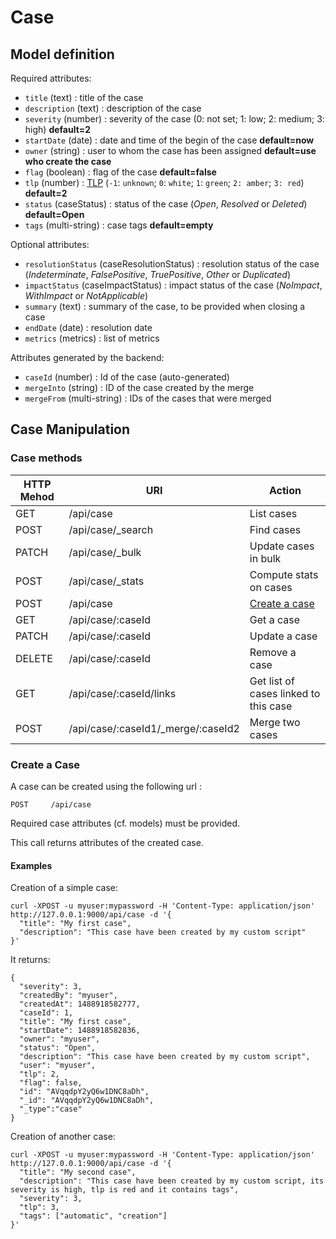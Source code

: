 # Case

## Model definition

Required attributes:
 - `title` (text) : title of the case
 - `description` (text) : description of the case
 - `severity` (number) : severity of the case (0: not set; 1: low; 2: medium; 3: high) **default=2**
 - `startDate` (date) : date and time of the begin of the case **default=now**
 - `owner` (string) : user to whom the case has been assigned **default=use who create the case**
 - `flag` (boolean) : flag of the case **default=false**
 - `tlp` (number) : [TLP](https://www.us-cert.gov/tlp) (`-1`: `unknown`; `0`: `white`; `1`: `green`; `2: amber`;
 `3: red`) **default=2**
 - `status` (caseStatus) : status of the case (*Open*, *Resolved* or *Deleted*) **default=Open**
 - `tags` (multi-string) : case tags **default=empty**

Optional attributes:
 - `resolutionStatus` (caseResolutionStatus) : resolution status of the case (*Indeterminate*, *FalsePositive*,
 *TruePositive*, *Other* or *Duplicated*)
 - `impactStatus` (caseImpactStatus) : impact status of the case (*NoImpact*, *WithImpact* or *NotApplicable*)
 - `summary` (text) : summary of the case, to be provided when closing a case
 - `endDate` (date) : resolution date
 - `metrics` (metrics) : list of metrics

Attributes generated by the backend:
 - `caseId` (number) : Id of the case (auto-generated)
 - `mergeInto` (string) : ID of the case created by the merge
 - `mergeFrom` (multi-string) :  IDs of the cases that were merged

## Case Manipulation

### Case methods

|HTTP Mehod |URI                                     |Action                                |
|-----------|----------------------------------------|--------------------------------------|
|GET        |/api/case                               |List cases                            |
|POST       |/api/case/_search                       |Find cases                            |
|PATCH      |/api/case/_bulk                         |Update cases in bulk                  |
|POST       |/api/case/_stats                        |Compute stats on cases                |
|POST       |/api/case                               |[Create a case](#create-a-case)       |
|GET        |/api/case/:caseId                       |Get a case                            |
|PATCH      |/api/case/:caseId                       |Update a case                         |
|DELETE     |/api/case/:caseId                       |Remove a case                         |
|GET        |/api/case/:caseId/links                 |Get list of cases linked to this case |
|POST       |/api/case/:caseId1/_merge/:caseId2      |Merge two cases                       |


### Create a Case

A case can be created using the following url :
```
POST     /api/case
```
Required case attributes (cf. models) must be provided.

This call returns attributes of the created case.

#### Examples
Creation of a simple case:
```
curl -XPOST -u myuser:mypassword -H 'Content-Type: application/json' http://127.0.0.1:9000/api/case -d '{
  "title": "My first case",
  "description": "This case have been created by my custom script"
}'
```
It returns:
```
{
  "severity": 3,
  "createdBy": "myuser",
  "createdAt": 1488918582777,
  "caseId": 1,
  "title": "My first case",
  "startDate": 1488918582836,
  "owner": "myuser",
  "status": "Open",
  "description": "This case have been created by my custom script",
  "user": "myuser",
  "tlp": 2,
  "flag": false,
  "id": "AVqqdpY2yQ6w1DNC8aDh",
  "_id": "AVqqdpY2yQ6w1DNC8aDh",
  "_type":"case"
}
```
Creation of another case:
```
curl -XPOST -u myuser:mypassword -H 'Content-Type: application/json' http://127.0.0.1:9000/api/case -d '{
  "title": "My second case",
  "description": "This case have been created by my custom script, its severity is high, tlp is red and it contains tags",
  "severity": 3,
  "tlp": 3,
  "tags": ["automatic", "creation"]
}'
```
